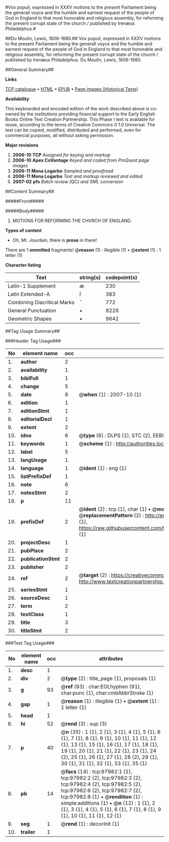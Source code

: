 #Vox populi, expressed in XXXV motions to the present Parliament being the generall voyce and the humble and earnest request of the people of God in England to that most honorable and religious assembly, for reforming the present corrupt state of the church / published by Irenæus Philadelphus.#

##Du Moulin, Lewis, 1606-1680.##
Vox populi, expressed in XXXV motions to the present Parliament being the generall voyce and the humble and earnest request of the people of God in England to that most honorable and religious assembly, for reforming the present corrupt state of the church / published by Irenæus Philadelphus.
Du Moulin, Lewis, 1606-1680.

##General Summary##

**Links**

[TCP catalogue](http://www.ota.ox.ac.uk/tcp/)  • 
[HTML](http://tei.it.ox.ac.uk/tcp/Texts-HTML/free/A36/A36846.html)  • 
[EPUB](http://tei.it.ox.ac.uk/tcp/Texts-EPUB/free/A36/A36846.epub) • 
[Page images (Historical Texts)](https://data.historicaltexts.jisc.ac.uk/view?pubId=eebo-13142403e&pageId=eebo-13142403e-97982-1)

**Availability**

This keyboarded and encoded edition of the
	       work described above is co-owned by the institutions
	       providing financial support to the Early English Books
	       Online Text Creation Partnership. This Phase I text is
	       available for reuse, according to the terms of Creative
	       Commons 0 1.0 Universal. The text can be copied,
	       modified, distributed and performed, even for
	       commercial purposes, all without asking permission.

**Major revisions**

1. __2006-10__ __TCP__ *Assigned for keying and markup*
1. __2006-10__ __Apex CoVantage__ *Keyed and coded from ProQuest page images*
1. __2006-11__ __Mona Logarbo__ *Sampled and proofread*
1. __2006-11__ __Mona Logarbo__ *Text and markup reviewed and edited*
1. __2007-02__ __pfs__ *Batch review (QC) and XML conversion*

##Content Summary##

#####Front#####

#####Body#####

1. MOTIONS FOR REFORMING THE CHVRCH OF ENGLAND.

**Types of content**

  * Oh, Mr. Jourdain, there is **prose** in there!

There are 1 **ommitted** fragments! 
 @__reason__ (1) : illegible (1)  •  @__extent__ (1) : 1 letter (1)

**Character listing**


|Text|string(s)|codepoint(s)|
|---|---|---|
|Latin-1 Supplement|æ|230|
|Latin Extended-A|ſ|383|
|Combining             Diacritical Marks|̄|772|
|General Punctuation|•|8226|
|Geometric Shapes|▪|9642|

##Tag Usage Summary##

###Header Tag Usage###

|No|element name|occ|attributes|
|---|---|---|---|
|1.|__author__|2||
|2.|__availability__|1||
|3.|__biblFull__|1||
|4.|__change__|5||
|5.|__date__|8| @__when__ (1) : 2007-10 (1)|
|6.|__edition__|1||
|7.|__editionStmt__|1||
|8.|__editorialDecl__|1||
|9.|__extent__|2||
|10.|__idno__|6| @__type__ (6) : DLPS (1), STC (2), EEBO-CITATION (1), OCLC (1), VID (1)|
|11.|__keywords__|1| @__scheme__ (1) : http://authorities.loc.gov/ (1)|
|12.|__label__|5||
|13.|__langUsage__|1||
|14.|__language__|1| @__ident__ (1) : eng (1)|
|15.|__listPrefixDef__|1||
|16.|__note__|6||
|17.|__notesStmt__|2||
|18.|__p__|11||
|19.|__prefixDef__|2| @__ident__ (2) : tcp (1), char (1)  •  @__matchPattern__ (2) : ([0-9\-]+):([0-9IVX]+) (1), (.+) (1)  •  @__replacementPattern__ (2) : http://eebo.chadwyck.com/downloadtiff?vid=$1&page=$2 (1), https://raw.githubusercontent.com/textcreationpartnership/Texts/master/tcpchars.xml#$1 (1)|
|20.|__projectDesc__|1||
|21.|__pubPlace__|2||
|22.|__publicationStmt__|2||
|23.|__publisher__|2||
|24.|__ref__|2| @__target__ (2) : https://creativecommons.org/publicdomain/zero/1.0/ (1), http://www.textcreationpartnership.org/docs/. (1)|
|25.|__seriesStmt__|1||
|26.|__sourceDesc__|1||
|27.|__term__|2||
|28.|__textClass__|1||
|29.|__title__|3||
|30.|__titleStmt__|2||


###Text Tag Usage###

|No|element name|occ|attributes|
|---|---|---|---|
|1.|__desc__|1||
|2.|__div__|2| @__type__ (2) : title_page (1), proposals (1)|
|3.|__g__|93| @__ref__ (93) : char:EOLhyphen (91), char:punc (1), char:cmbAbbrStroke (1)|
|4.|__gap__|1| @__reason__ (1) : illegible (1)  •  @__extent__ (1) : 1 letter (1)|
|5.|__head__|1||
|6.|__hi__|52| @__rend__ (3) : sup (3)|
|7.|__p__|40| @__n__ (35) : 1 (1), 2 (1), 3 (1), 4 (1), 5 (1), 6 (1), 7 (1), 8 (1), 9 (1), 10 (1), 11 (1), 12 (1), 13 (1), 15 (1), 16 (1), 17 (1), 18 (1), 19 (1), 20 (1), 21 (1), 22 (1), 23 (1), 24 (2), 25 (1), 26 (1), 27 (1), 28 (2), 29 (1), 30 (1), 31 (1), 32 (1), 33 (1), 35 (1)|
|8.|__pb__|14| @__facs__ (14) : tcp:97982:1 (1), tcp:97982:2 (2), tcp:97982:3 (2), tcp:97982:4 (2), tcp:97982:5 (2), tcp:97982:6 (2), tcp:97982:7 (2), tcp:97982:8 (1)  •  @__rendition__ (1) : simple:additions (1)  •  @__n__ (12) : 1 (1), 2 (1), 3 (1), 4 (1), 5 (1), 6 (1), 7 (1), 8 (1), 9 (1), 10 (1), 11 (1), 12 (1)|
|9.|__seg__|1| @__rend__ (1) : decorInit (1)|
|10.|__trailer__|1||
